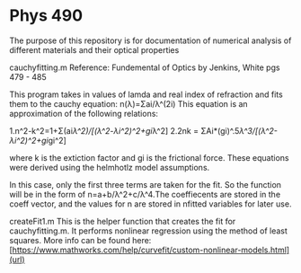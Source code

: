 # Phys 490

The purpose of this repository is for documentation of numerical analysis of different materials and their optical properties

cauchyfitting.m
Reference: Fundemental of Optics by Jenkins, White pgs 479 - 485

This program takes in values of lamda and real index of refraction and fits them to the cauchy equation: n(λ)=Σai/λ^(2i)
This equation is an approximation of the following relations:

1.n^2-k^2=1+Σ(ai*λ^2)/[(λ^2-λi^2)^2+gi*λ^2]
2.2nk = ΣAi*(gi)^.5*λ^3/[(λ^2-λi^2)^2+gi*gi^2]

where k is the extiction factor and gi is the frictional force. These equations were derived using the helmhotlz model assumptions.

In this case, only the first three terms are taken for the fit. So the function will be in the form of n=a+b/λ^2+c/λ^4.The coeffiecents are 
stored in the coeff vector, and the values for n are stored in nfitted variables for later use.


createFit1.m
This is the helper function that creates the fit for cauchyfitting.m. It performs nonlinear regression using the method of least squares.
More info can be found here: [https://www.mathworks.com/help/curvefit/custom-nonlinear-models.html](url)

